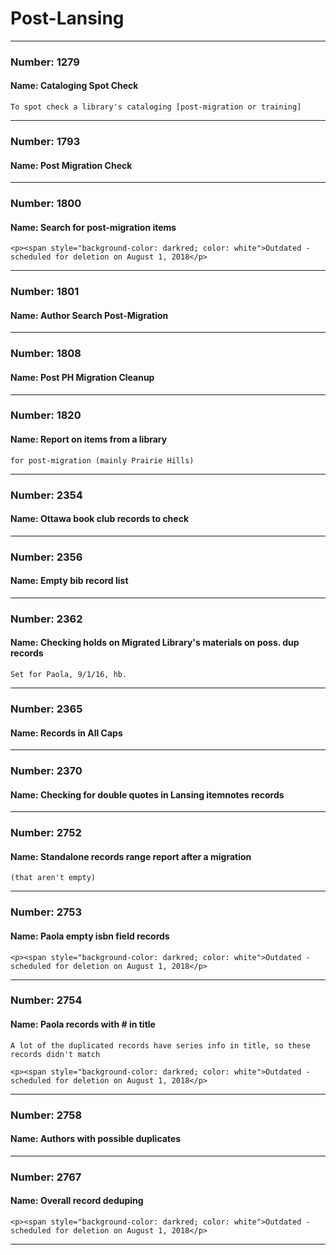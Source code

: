 # Post-Lansing


---

### Number: 1279
#### Name: Cataloging Spot Check



```
To spot check a library's cataloging [post-migration or training]
```

---

### Number: 1793
#### Name: Post Migration Check



---

### Number: 1800
#### Name: Search for post-migration items



```
<p><span style="background-color: darkred; color: white">Outdated - scheduled for deletion on August 1, 2018</p>
```

---

### Number: 1801
#### Name: Author Search Post-Migration



---

### Number: 1808
#### Name: Post PH Migration Cleanup



---

### Number: 1820
#### Name: Report on items from a library



```
for post-migration (mainly Prairie Hills)
```

---

### Number: 2354
#### Name: Ottawa book club records to check



---

### Number: 2356
#### Name: Empty bib record list



---

### Number: 2362
#### Name: Checking holds on Migrated Library's materials on poss. dup records



```
Set for Paola, 9/1/16, hb.
```

---

### Number: 2365
#### Name: Records in All Caps



---

### Number: 2370
#### Name: Checking for double quotes in Lansing itemnotes records



---

### Number: 2752
#### Name: Standalone records range report after a migration



```
(that aren't empty)
```

---

### Number: 2753
#### Name: Paola empty isbn field records



```
<p><span style="background-color: darkred; color: white">Outdated - scheduled for deletion on August 1, 2018</p>
```

---

### Number: 2754
#### Name: Paola records with # in title



```
A lot of the duplicated records have series info in title, so these records didn't match

<p><span style="background-color: darkred; color: white">Outdated - scheduled for deletion on August 1, 2018</p>
```

---

### Number: 2758
#### Name: Authors with possible duplicates



---

### Number: 2767
#### Name: Overall record deduping



```
<p><span style="background-color: darkred; color: white">Outdated - scheduled for deletion on August 1, 2018</p>
```


---
